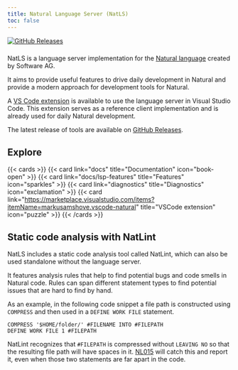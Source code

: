 ```yaml
---
title: Natural Language Server (NatLS)
toc: false
---
```


[![GitHub Releases](https://img.shields.io/github/v/release/markusamshove/natls?color=blue)](https://github.com/MarkusAmshove/natls/releases/tag/v0.16)

###

NatLS is a language server implementation for the [Natural language](https://en.wikipedia.org/wiki/ADABAS#Natural_(4GL)) created by Software AG.

It aims to provide useful features to drive daily development in Natural and provide a modern approach for development tools for Natural.

A [VS Code extension](https://marketplace.visualstudio.com/items?itemName=markusamshove.vscode-natural) is available to use the language server in Visual Studio Code. This extension serves as a reference client implementation and is already used for daily Natural development.

The latest release of tools are available on [GitHub Releases](https://github.com/MarkusAmshove/natls/releases/tag/v0.16).

## Explore

{{< cards >}}
  {{< card link="docs" title="Documentation" icon="book-open" >}}
  {{< card link="docs/lsp-features" title="Features" icon="sparkles" >}}
  {{< card link="diagnostics" title="Diagnostics" icon="exclamation" >}}
  {{< card link="https://marketplace.visualstudio.com/items?itemName=markusamshove.vscode-natural" title="VSCode extension" icon="puzzle" >}}
{{< /cards >}}

## Static code analysis with NatLint

NatLS includes a static code analysis tool called NatLint, which can also be used standalone without the language server.

It features analysis rules that help to find potential bugs and code smells in Natural code. Rules can span different statement types to find potential issues that are hard to find by hand.

As an example, in the following code snippet a file path is constructed using `COMPRESS` and then used in a `DEFINE WORK FILE` statement.

```natural
COMPRESS '$HOME/folder/' #FILENAME INTO #FILEPATH 
DEFINE WORK FILE 1 #FILEPATH
```

NatLint recognizes that `#FILEPATH` is compressed without `LEAVING NO` so that the resulting file path will have spaces in it. [NL015](/diagnostics/nl015/) will catch this and report it, even when those two statements are far apart in the code.


